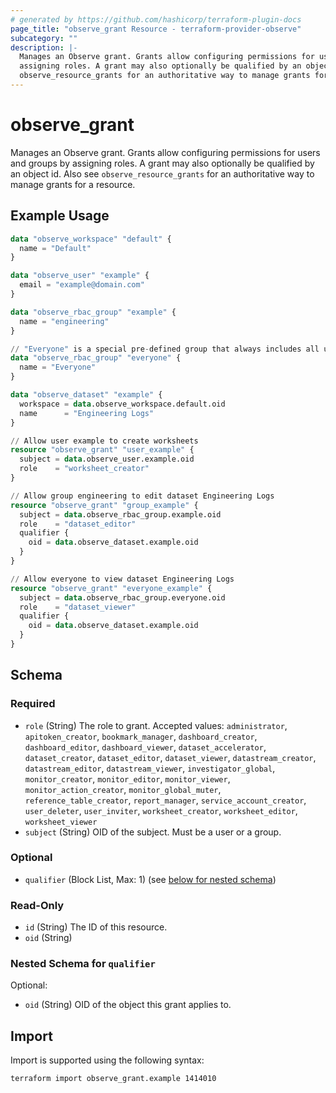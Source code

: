 ```yaml
---
# generated by https://github.com/hashicorp/terraform-plugin-docs
page_title: "observe_grant Resource - terraform-provider-observe"
subcategory: ""
description: |-
  Manages an Observe grant. Grants allow configuring permissions for users and groups by
  assigning roles. A grant may also optionally be qualified by an object id. Also see
  observe_resource_grants for an authoritative way to manage grants for a resource.
---
```

# observe_grant

Manages an Observe grant. Grants allow configuring permissions for users and groups by
assigning roles. A grant may also optionally be qualified by an object id. Also see
`observe_resource_grants` for an authoritative way to manage grants for a resource.
## Example Usage
```terraform
data "observe_workspace" "default" {
  name = "Default"
}

data "observe_user" "example" {
  email = "example@domain.com"
}

data "observe_rbac_group" "example" {
  name = "engineering"
}

// "Everyone" is a special pre-defined group that always includes all users
data "observe_rbac_group" "everyone" {
  name = "Everyone"
}

data "observe_dataset" "example" {
  workspace = data.observe_workspace.default.oid
  name      = "Engineering Logs"
}

// Allow user example to create worksheets
resource "observe_grant" "user_example" {
  subject = data.observe_user.example.oid
  role    = "worksheet_creator"
}

// Allow group engineering to edit dataset Engineering Logs
resource "observe_grant" "group_example" {
  subject = data.observe_rbac_group.example.oid
  role    = "dataset_editor"
  qualifier {
    oid = data.observe_dataset.example.oid
  }
}

// Allow everyone to view dataset Engineering Logs
resource "observe_grant" "everyone_example" {
  subject = data.observe_rbac_group.everyone.oid
  role    = "dataset_viewer"
  qualifier {
    oid = data.observe_dataset.example.oid
  }
}
```
<!-- schema generated by tfplugindocs -->
## Schema

### Required

- `role` (String) The role to grant.
 Accepted values: `administrator`, `apitoken_creator`, `bookmark_manager`, `dashboard_creator`, `dashboard_editor`, `dashboard_viewer`, `dataset_accelerator`, `dataset_creator`, `dataset_editor`, `dataset_viewer`, `datastream_creator`, `datastream_editor`, `datastream_viewer`, `investigator_global`, `monitor_creator`, `monitor_editor`, `monitor_viewer`, `monitor_action_creator`, `monitor_global_muter`, `reference_table_creator`, `report_manager`, `service_account_creator`, `user_deleter`, `user_inviter`, `worksheet_creator`, `worksheet_editor`, `worksheet_viewer`
- `subject` (String) OID of the subject. Must be a user or a group.

### Optional

- `qualifier` (Block List, Max: 1) (see [below for nested schema](#nestedblock--qualifier))

### Read-Only

- `id` (String) The ID of this resource.
- `oid` (String)

<a id="nestedblock--qualifier"></a>
### Nested Schema for `qualifier`

Optional:

- `oid` (String) OID of the object this grant applies to.
## Import
Import is supported using the following syntax:
```shell
terraform import observe_grant.example 1414010
```
